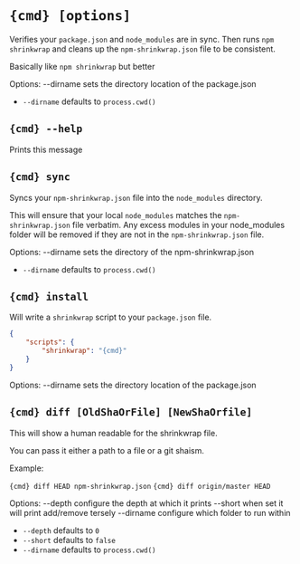 # `{cmd} [options]`

Verifies your `package.json` and `node_modules` are in sync.
  Then runs `npm shrinkwrap` and cleans up the
  `npm-shrinkwrap.json` file to be consistent.

Basically like `npm shrinkwrap` but better

Options:
    --dirname   sets the directory location of the package.json

 - `--dirname` defaults to `process.cwd()`

## `{cmd} --help`

Prints this message

## `{cmd} sync`

Syncs your `npm-shrinkwrap.json` file into the `node_modules`
  directory.

This will ensure that your local `node_modules` matches the
  `npm-shrinkwrap.json` file verbatim. Any excess modules in
  your node_modules folder will be removed if they are not in
  the `npm-shrinkwrap.json` file.

Options:
    --dirname   sets the directory of the npm-shrinkwrap.json

 - `--dirname` defaults to `process.cwd()`

## `{cmd} install`

Will write a `shrinkwrap` script to your `package.json` file.

```json
{
    "scripts": {
        "shrinkwrap": "{cmd}"
    }
}
```

Options:
    --dirname   sets the directory location of the package.json

## `{cmd} diff [OldShaOrFile] [NewShaOrfile]`

This will show a human readable for the shrinkwrap file.

You can pass it either a path to a file or a git shaism.

Example:

`{cmd} diff HEAD npm-shrinkwrap.json`
`{cmd} diff origin/master HEAD`

Options:
    --depth     configure the depth at which it prints
    --short     when set it will print add/remove tersely
    --dirname   configure which folder to run within

 - `--depth` defaults to `0`
 - `--short` defaults to `false`
 - `--dirname` defaults to `process.cwd()`
